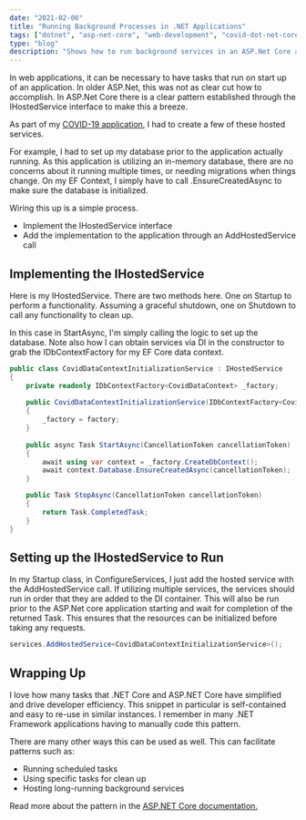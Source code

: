 ```yaml
---
date: "2021-02-06"
title: "Running Background Processes in .NET Applications"
tags: ["dotnet", "asp-net-core", "web-development", "covid-dot-net-core"]
type: "blog"
description: "Shows how to run background services in an ASP.Net Core application."
---
```


In web applications, it can be necessary to have tasks that run on start up of an application.
In older ASP.Net, this was not as clear cut how to accomplish. 
In ASP.Net Core there is a clear pattern established through the IHostedService interface to make this a breeze.

As part of my [COVID-19 application](https://www.honlsoft.com/projects/covid-19-application-v3/), I had to create a few of these hosted services.

For example, I had to set up my database prior to the application actually running.
As this application is utilizing an in-memory database, there are no concerns about it running multiple times, or needing migrations when things change.
On my EF Context, I simply have to call .EnsureCreatedAsync to make sure the database is initialized.

Wiring this up is a simple process.
* Implement the IHostedService interface
* Add the implementation to the application through an AddHostedService call

## Implementing the IHostedService

Here is my IHostedService.
There are two methods here.
One on Startup to perform a functionality.
Assuming a graceful shutdown, one on Shutdown to call any functionality to clean up.

In this case in StartAsync, I'm simply calling the logic to set up the database.
Note also how I can obtain services via DI in the constructor to grab the IDbContextFactory for my EF Core data context.

```csharp
public class CovidDataContextInitializationService : IHostedService
{
    private readonly IDbContextFactory<CovidDataContext> _factory;
    
    public CovidDataContextInitializationService(IDbContextFactory<CovidDataContext> factory)
    {
        _factory = factory;
    }
    
    public async Task StartAsync(CancellationToken cancellationToken)
    {
        await using var context = _factory.CreateDbContext();
        await context.Database.EnsureCreatedAsync(cancellationToken);
    }

    public Task StopAsync(CancellationToken cancellationToken)
    {
        return Task.CompletedTask;
    }
}
```

## Setting up the IHostedService to Run

In my Startup class, in ConfigureServices, I just add the hosted service with the AddHostedService call.
If utilizing multiple services, the services should run in order that they are added to the DI container.
This will also be run prior to the ASP.Net core application starting and wait for completion of the returned Task.
This ensures that the resources can be initialized before taking any requests.

```csharp
services.AddHostedService<CovidDataContextInitializationService>();
```

## Wrapping Up

I love how many tasks that .NET Core and ASP.NET Core have simplified and drive developer efficiency.
This snippet in particular is self-contained and easy to re-use in similar instances.
I remember in many .NET Framework applications having to manually code this pattern.

There are many other ways this can be used as well. This can facilitate patterns such as:
* Running scheduled tasks
* Using specific tasks for clean up
* Hosting long-running background services 

Read more about the pattern in the [ASP.NET Core documentation.](https://docs.microsoft.com/en-us/aspnet/core/fundamentals/host/hosted-services)
